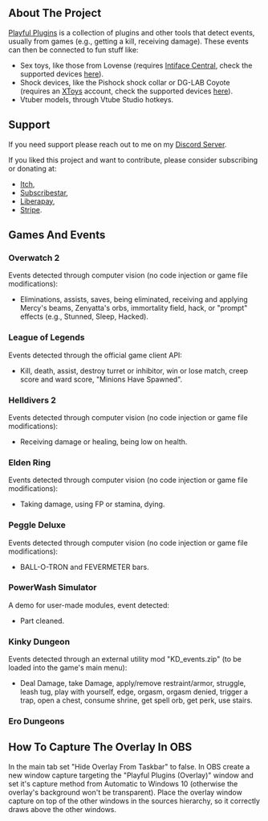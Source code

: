 ## About The Project

[Playful Plugins](https://furimanejo.itch.io/playful-plugins) is a collection of plugins and other tools that detect events, usually from games (e.g., getting a kill, receiving damage). These events can then be connected to fun stuff like:
* Sex toys, like those from Lovense (requires [Intiface Central](https://intiface.com/central/?ref=playfulplugins), check the supported devices [here](https://iostindex.com/?filter0ButtplugSupport=4?ref=playfulplugins)).
* Shock devices, like the Pishock shock collar or DG-LAB Coyote (requires an [XToys](https://xtoys.app/) account, check the supported devices [here](https://iostindex.com/?filter0Availability=Available,DIY&filter1Connection=Digital&filter2XToysSupport=1&filter3Features=OutputsEstim)).
* Vtuber models, through Vtube Studio hotkeys.
   
## Support
If you need support please reach out to me on my [Discord Server](https://discord.gg/HswJa4tDMf).

If you liked this project and want to contribute, please consider subscribing or donating at:
* [Itch](https://furimanejo.itch.io/playful-plugins),
* [Subscribestar](https://subscribestar.adult/furimanejo),
* [Liberapay](https://liberapay.com/Furimanejo/),
* [Stripe](https://donate.stripe.com/7sI3eZcExdGrc5WeUU).

## Games And Events
### Overwatch 2
Events detected through computer vision (no code injection or game file modifications): 
* Eliminations, assists, saves, being eliminated, receiving and applying Mercy's beams, Zenyatta's orbs, immortality field, hack, or "prompt" effects (e.g., Stunned, Sleep, Hacked).

### League of Legends
Events detected through the official game client API: 
* Kill, death, assist, destroy turret or inhibitor, win or lose match, creep score and ward score, "Minions Have Spawned".

### Helldivers 2
Events detected through computer vision (no code injection or game file modifications): 
* Receiving damage or healing, being low on health.

### Elden Ring
Events detected through computer vision (no code injection or game file modifications): 
* Taking damage, using FP or stamina, dying.

### Peggle Deluxe
Events detected through computer vision (no code injection or game file modifications): 
* BALL-O-TRON and FEVERMETER bars.

### PowerWash Simulator
A demo for user-made modules, event detected: 
* Part cleaned.

### Kinky Dungeon
Events detected through an external utility mod "KD_events.zip" (to be loaded into the game's main menu): 
* Deal Damage, take Damage, apply/remove restraint/armor, struggle, leash tug, play with yourself, edge, orgasm, orgasm denied, trigger a trap, open a chest, consume shrine, get spell orb, get perk, use stairs.

### Ero Dungeons

## How To Capture The Overlay In OBS
In the main tab set "Hide Overlay From Taskbar" to false. In OBS create a new window capture targeting the "Playful Plugins (Overlay)" window and set it's capture method from Automatic to Windows 10 (otherwise the overlay's background won't be transparent). Place the overlay window capture on top of the other windows in the sources hierarchy, so it correctly draws above the other windows.


